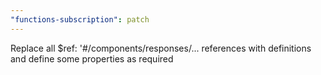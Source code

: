 ```yaml
---
"functions-subscription": patch
---
```


Replace all $ref: '#/components/responses/... references with definitions and define some properties as required
